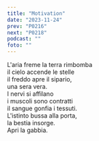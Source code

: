 ```yaml
---
title: "Motivation"
date: "2023-11-24"
prev: "P0216"
next: "P0218"
podcast: ""
foto: ""
---
```


L'aria freme 
la terra rimbomba  
il cielo accende le stelle  
il freddo apre il sipario,  
una sera vera.  
I nervi si affilano  
i muscoli sono contratti  
il sangue gonfia i tessuti.  
L'istinto bussa alla porta,  
la bestia insorge.    
Apri la gabbia.    